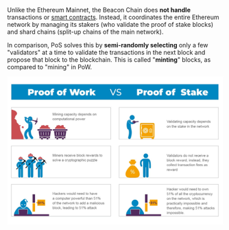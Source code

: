 Unlike the Ethereum Mainnet, the Beacon Chain does **not handle** transactions or [smart contracts](https://docs.alchemy.com/alchemy/tutorials/hello-world-smart-contract). Instead, it coordinates the entire Ethereum network by managing its stakers (who validate the proof of stake blocks) and shard chains (split-up chains of the main network).


In comparison, PoS solves this by **semi-randomly  selecting** only a few "validators" at a time to validate the transactions in the next block and propose that block to the blockchain. This is called "**minting**" blocks, as compared to "mining" in PoW.

![alt text](image.png)
